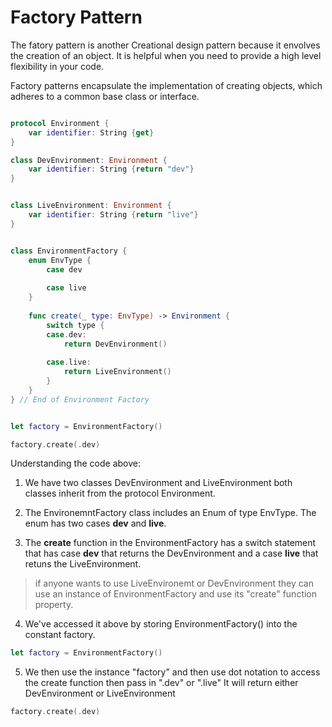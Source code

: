 # Factory Pattern

The fatory pattern is another Creational design pattern because it envolves the creation of an object. It is helpful when you need to provide a high level
flexibility in your code. 

Factory patterns encapsulate the implementation of creating objects, which adheres to a common base class or interface.

``` swift

protocol Environment {
    var identifier: String {get}
}

class DevEnvironment: Environment {
    var identifier: String {return "dev"}
}


class LiveEnvironment: Environment {
    var identifier: String {return "live"}
}


class EnvironmentFactory {
    enum EnvType {
        case dev
        
        case live
    }
    
    func create(_ type: EnvType) -> Environment {
        switch type {
        case.dev:
            return DevEnvironment()
            
        case.live:
            return LiveEnvironment()
        }
    }
} // End of Environment Factory


let factory = EnvironmentFactory()

factory.create(.dev)
```
Understanding the code above:

1. We have two classes DevEnvironment and LiveEnvironment both classes inherit from the protocol Environment.
 
2. The EnvironemntFactory class includes an Enum of type EnvType. The enum has two cases **dev** and **live**.
 
3. The **create** function in the EnvironmentFactory has a switch statement that has case **dev** that returns the DevEnvironment and a case **live** that retuns the LiveEnvironment.
 
 > if anyone wants to use LiveEnvironemt or DevEnvironment they can use an instance of EnvironmentFactory and use its "create" function property.
 
4. We've accessed it above by storing EnvironmentFactory() into the constant factory.
 ``` swift 
 let factory = EnvironmentFactory()
 ```
 
5. We then use the instance "factory" and then use dot notation to access the create function then pass in ".dev" or ".live" It will return either DevEnvironment or LiveEnvironment
 
 ``` swift
 factory.create(.dev)
```

 
